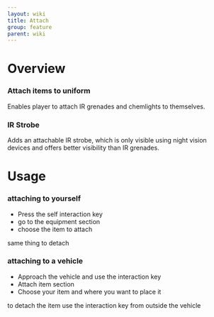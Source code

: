 ```yaml
---
layout: wiki
title: Attach
group: feature
parent: wiki
---
```


# Overview

### Attach items to uniform
Enables player to attach IR grenades and chemlights to themselves.

### IR Strobe
Adds an attachable IR strobe, which is only visible using night vision devices and offers better visibility than IR grenades.


# Usage

### attaching to yourself
- Press the self interaction key
- go to the equipment section
- choose the item to attach

same thing to detach

### attaching to a vehicle
- Approach the vehicle and use the interaction key
- Attach item section
- Choose your item and where you want to place it

to detach the item use the interaction key from outside the vehicle

